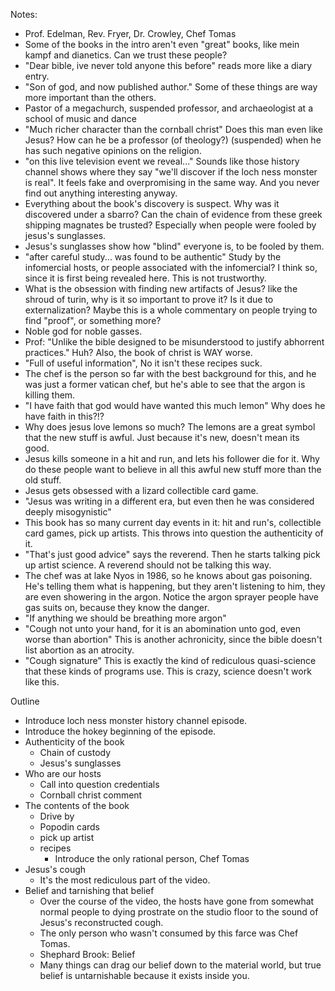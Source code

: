 Notes:
* Prof. Edelman, Rev. Fryer, Dr. Crowley, Chef Tomas
* Some of the books in the intro aren't even "great" books, like mein kampf and dianetics. Can we trust these people?
* "Dear bible, ive never told anyone this before" reads more like a diary entry.
* "Son of god, and now published author." Some of these things are way more important than the others.
* Pastor of a megachurch, suspended professor, and archaeologist at a school of music and dance
* "Much richer character than the cornball christ" Does this man even like Jesus? How can he be a professor (of theology?) (suspended) when he has such negative opinions on the religion.
* "on this live television event we reveal..." Sounds like those history channel shows where they say "we'll discover if the loch ness monster is real". It feels fake and overpromising in the same way. And you never find out anything interesting anyway.
* Everything about the book's discovery is suspect. Why was it discovered under a sbarro? Can the chain of evidence from these greek shipping magnates be trusted? Especially when people were fooled by jesus's sunglasses.
* Jesus's sunglasses show how "blind" everyone is, to be fooled by them.
* "after careful study... was found to be authentic" Study by the infomercial hosts, or people associated with the infomercial? I think so, since it is first being revealed here. This is not trustworthy.
* What is the obsession with finding new artifacts of Jesus? like the shroud of turin, why is it so important to prove it? Is it due to externalization? Maybe this is a whole commentary on people trying to find "proof", or something more?
* Noble god for noble gasses.
* Prof: "Unlike the bible designed to be misunderstood to justify abhorrent practices." Huh? Also, the book of christ is WAY worse.
* "Full of useful information", No it isn't these recipes suck.
* The chef is the person so far with the best background for this, and he was just a former vatican chef, but he's able to see that the argon is killing them.
* "I have faith that god would have wanted this much lemon" Why does he have faith in this?!?
* Why does jesus love lemons so much? The lemons are a great symbol that the new stuff is awful. Just because it's new, doesn't mean its good.
* Jesus kills someone in a hit and run, and lets his follower die for it. Why do these people want to believe in all this awful new stuff more than the old stuff.
* Jesus gets obsessed with a lizard collectible card game.
* "Jesus was writing in a different era, but even then he was considered deeply misogynistic"
* This book has so many current day events in it: hit and run's, collectible card games, pick up artists. This throws into question the authenticity of it.
* "That's just good advice" says the reverend. Then he starts talking pick up artist science. A reverend should not be talking this way.
* The chef was at lake Nyos in 1986, so he knows about gas poisoning. He's telling them what is happening, but they aren't listening to him, they are even showering in the argon. Notice the argon sprayer people have gas suits on, because they know the danger.
* "If anything we should be breathing more argon"
* "Cough not unto your hand, for it is an abomination unto god, even worse than abortion" This is another achronicity, since the bible doesn't list abortion as an atrocity.
* "Cough signature" This is exactly the kind of rediculous quasi-science that these kinds of programs use. This is crazy, science doesn't work like this.

Outline
* Introduce loch ness monster history channel episode.
* Introduce the hokey beginning of the episode.
* Authenticity of the book
    * Chain of custody
    * Jesus's sunglasses
* Who are our hosts
    * Call into question credentials
    * Cornball christ comment
* The contents of the book
    * Drive by
    * Popodin cards
    * pick up artist
    * recipes
        * Introduce the only rational person, Chef Tomas
* Jesus's cough
    * It's the most rediculous part of the video.
* Belief and tarnishing that belief
    * Over the course of the video, the hosts have gone from somewhat normal people to dying prostrate on the studio floor to the sound of Jesus's reconstructed cough.
    * The only person who wasn't consumed by this farce was Chef Tomas.
    * Shephard Brook: Belief
    * Many things can drag our belief down to the material world, but true belief is untarnishable because it exists inside you.